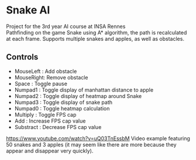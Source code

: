 # Snake AI  

Project for the 3rd year AI course at INSA Rennes  
Pathfinding on the game Snake using A* algorithm, the path is recalculated at each frame.
Supports multiple snakes and apples, as well as obstacles.

## Controls  

- MouseLeft : Add obstacle
- MouseRight: Remove obstacle
- Space		: Toggle pause
- Numpad1 	: Toggle display of manhattan distance to apple
- Numpad2 	: Toggle display of heatmap around Snake
- Numpad3 	: Toggle display of snake path
- Numpad0	: Toggle heatmap calculation
- Multiply	: Toggle FPS cap
- Add		: Increase FPS cap value
- Substract	: Decrease FPS cap value

https://www.youtube.com/watch?v=uQ03TnEssbM
Video example featuring 50 snakes and 3 apples (it may seem like there are more because they appear and disappear very quickly).
